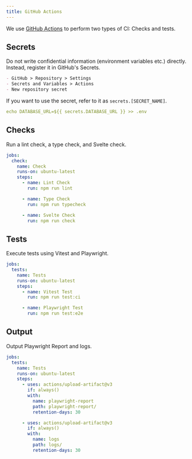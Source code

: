 ```yaml
---
title: GitHub Actions
---
```


We use [GitHub Actions](https://docs.github.com/en/actions) to perform two types of CI: Checks and tests.

## Secrets

Do not write confidential information (environment variables etc.) directly. Instead, register it in GitHub's Secrets.

```md
- GitHub > Repository > Settings
- Secrets and Variables > Actions
- New repository secret
```

If you want to use the secret, refer to it as `secrets.[SECRET_NAME]`.

```yaml:.github/workflows/ci.yml
echo DATABASE_URL=${{ secrets.DATABASE_URL }} >> .env
```

## Checks

Run a lint check, a type check, and Svelte check.

```yaml:.github/workflows/ci.yml
jobs:
  check:
    name: Check
    runs-on: ubuntu-latest
    steps:
      - name: Lint Check
        run: npm run lint

      - name: Type Check
        run: npm run typecheck

      - name: Svelte Check
        run: npm run check
```

## Tests

Execute tests using Vitest and Playwright.

```yaml:.github/workflows/ci.yml
jobs:
  tests:
    name: Tests
    runs-on: ubuntu-latest
    steps:
      - name: Vitest Test
        run: npm run test:ci

      - name: Playwright Test
        run: npm run test:e2e
```

## Output

Output Playwright Report and logs.

```yaml:.github/workflows/ci.yml
jobs:
  tests:
    name: Tests
    runs-on: ubuntu-latest
    steps:
      - uses: actions/upload-artifact@v3
        if: always()
        with:
          name: playwright-report
          path: playwright-report/
          retention-days: 30

      - uses: actions/upload-artifact@v3
        if: always()
        with:
          name: logs
          path: logs/
          retention-days: 30
```
